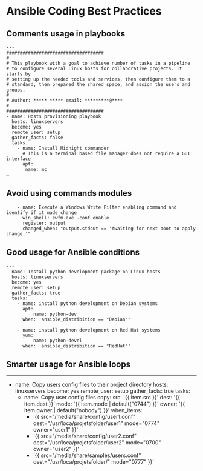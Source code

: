 # Ansible Coding Best Practices

## Comments usage in playbooks 
```
---
####################################
#
# This playbook with a goal to achieve number of tasks in a pipeline
# to configure several Linux hosts for collaborative projects. It starts by
# setting up the needed tools and services, then configure them to a 
# standard, then prepared the shared space, and assign the users and groups.
#
# Author: ***** ***** email: *********@****
#
####################################
- name: Hosts provisioning playbook
  hosts: linuxservers
  become: yes
  remote_user: setup
  gather_facts: false
  tasks:
    - name: Install Midnight commander
      # This is a terminal based file manager does not require a GUI interface
      apt:
       name: mc
…
```
## Avoid using commands modules
```
    - name: Execute a Windows Write Filter enabling command and identify if it made change
      win_shell: ewfm.exe -conf enable
      register: output
      changed_when: "output.stdout == 'Awaiting for next boot to apply change.'" 
```
## Good usage for Ansible conditions
```
---
- name: Install python development package on Linux hosts
  hosts: linuxservers
  become: yes
  remote_user: setup
  gather_facts: true
  tasks:
    - name: install python development on Debian systems
      apt: 
          name: python-dev
      when: 'ansible_distribition == "Debian"'

    - name: install python development on Red Hat systems
      yum: 
          name: python-devel
      when: 'ansible_distribition == "RedHat"'
```
## Smarter usage for Ansible loops
---
- name: Copy users config files to their project directory
  hosts: linuxservers
  become: yes
  remote_user: setup
  gather_facts: true
  tasks:
    - name: Copy user config files 
      copy: 
          src: '{{ item.src  }}'
          dest: '{{  item.dest }}'
          mode: '{{ item.mode | default("0744")  }}'
          owner:  '{{ item.owner | default("nobody") }}'
      when_items: 
         - '{{ src="/media/share/config/user1.conf" dest="/usr/loca/projetsfolder/user1" mode="0774" owner="user1" }}'
         - '{{ src="/media/share/config/user2.conf" dest="/usr/loca/projetsfolder/user2" mode="0700" owner="user2" }}'
         - '{{ src="/media/share/samples/users.conf" dest="/usr/loca/projetsfolder/" mode="0777" }}'
```






